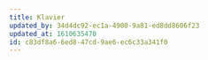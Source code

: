 ```yaml
---
title: Klavier
updated_by: 34d4dc92-ec1a-4900-9a81-ed8dd8606f23
updated_at: 1610635470
id: c83df8a6-6ed8-47cd-9ae6-ec6c33a341f0
---
```

